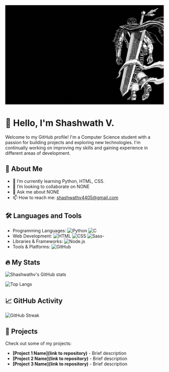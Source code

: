 <img src="/picture.jpeg" alt="banner">

# 👋 Hello, I'm Shashwath V.

Welcome to my GitHub profile! I'm a Computer Science student with a passion for building projects and exploring new technologies. I'm continually working on improving my skills and gaining experience in different areas of development.

## 🚀 About Me

- 🌱 I’m currently learning Python, HTML, CSS.
- 👯 I’m looking to collaborate on NONE
- 💬 Ask me about NONE
- 📫 How to reach me: shashwathv4405@gmail.com

## 🛠️ Languages and Tools

- Programming Languages: ![Python](https://img.shields.io/badge/-Python-3776AB?style=flat-square&logo=python&logoColor=white) ![C](https://img.shields.io/badge/-C-A8B9CC?style=flat-square&logo=c&logoColor=white)
- Web Development: ![HTML](https://img.shields.io/badge/-HTML5-E34F26?style=flat-square&logo=html5&logoColor=white) ![CSS](https://img.shields.io/badge/-CSS3-1572B6?style=flat-square&logo=css3&logoColor=white) ![Sass](https://img.shields.io/badge/-Sass-CC6699?style=flat-square&logo=sass&logoColor=white)- 
- Libraries & Frameworks: ![Node.js](https://img.shields.io/badge/-Node.js-339933?style=flat-square&logo=node.js&logoColor=white)
- Tools & Platforms: ![GitHub](https://img.shields.io/badge/-GitHub-181717?style=flat-square&logo=github&logoColor=white)

## 🔥 My Stats

![Shashwathv's GitHub stats](https://github-readme-stats.vercel.app/api?username=shashwathv&show_icons=true&theme=radical)

![Top Langs](https://github-readme-stats.vercel.app/api/top-langs/?username=shashwathv&layout=compact&theme=radical)

## 📈 GitHub Activity

![GitHub Streak](https://github-readme-streak-stats.herokuapp.com/?user=shashwathv&theme=radical)

## 💼 Projects

Check out some of my projects:
- **[Project 1 Name](link to repository)** - Brief description
- **[Project 2 Name](link to repository)** - Brief description
- **[Project 3 Name](link to repository)** - Brief description
